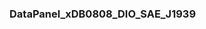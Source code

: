 ### DataPanel_xDB0808_DIO_SAE_J1939



















































































































